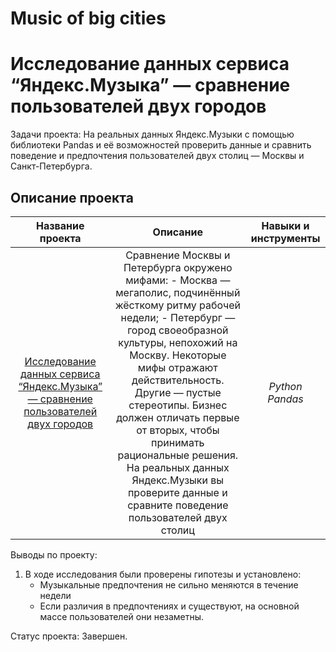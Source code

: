 # Music of big cities
# Исследование данных сервиса “Яндекс.Музыка” — сравнение пользователей двух городов
Задачи проекта: 
На реальных данных Яндекс.Музыки c помощью библиотеки Pandas и её возможностей проверить данные и сравнить поведение и предпочтения пользователей двух столиц — Москвы и Санкт-Петербурга.
## Описание проекта
| Название проекта | Описание | Навыки и инструменты  |
| :--------------------: | :---------------------: |:---------------------------:|
| [Исследование данных сервиса “Яндекс.Музыка” — сравнение пользователей двух городов](https://github.com/ekaterina-zakharova/Yandex_Practicum/blob/main/Music%20of%20big%20cities/README.md) | Сравнение Москвы и Петербурга окружено мифами: - Москва — мегаполис, подчинённый жёсткому ритму рабочей недели; - Петербург — город своеобразной культуры, непохожий на Москву. Некоторые мифы отражают действительность. Другие — пустые стереотипы. Бизнес должен отличать первые от вторых, чтобы принимать рациональные решения. На реальных данных Яндекс.Музыки вы проверите данные и сравните поведение пользователей двух столиц | *Python Pandas* |

Выводы по проекту:
1. В ходе исследования были проверены гипотезы и установлено:
   - Музыкальные предпочтения не сильно меняются в течение недели
   - Если различия в предпочтениях и существуют, на основной массе пользователей они незаметны.
  
Статус проекта: Завершен.
